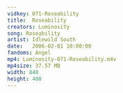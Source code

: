 ```yaml
---
vidkey: 071-Roseability
title:  Roseability
creators: Luminosity
song: Roseability
artist: Idlewild South
date:   2006-02-01 10:00:00
fandoms: Angel
mp4: Luminosity-071-Roseability.m4v
mp4size: 37.57 MB
width: 848
height: 480
---
```



  